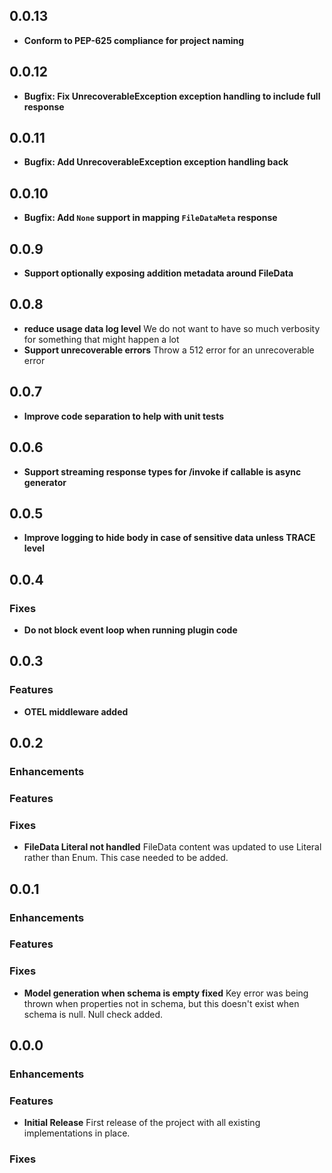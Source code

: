 ## 0.0.13

* **Conform to PEP-625 compliance for project naming**

## 0.0.12

* **Bugfix: Fix UnrecoverableException exception handling to include full response**

## 0.0.11

* **Bugfix: Add UnrecoverableException exception handling back**

## 0.0.10

* **Bugfix: Add `None` support in mapping `FileDataMeta` response**

## 0.0.9

* **Support optionally exposing addition metadata around FileData**

## 0.0.8

* **reduce usage data log level** We do not want to have so much verbosity for something that might happen a lot
* **Support unrecoverable errors** Throw a 512 error for an unrecoverable error

## 0.0.7

* **Improve code separation to help with unit tests**

## 0.0.6

* **Support streaming response types for /invoke if callable is async generator**

## 0.0.5

* **Improve logging to hide body in case of sensitive data unless TRACE level**

## 0.0.4

### Fixes

* **Do not block event loop when running plugin code**

## 0.0.3

### Features

* **OTEL middleware added**

## 0.0.2

### Enhancements

### Features

### Fixes

* **FileData Literal not handled** FileData content was updated to use Literal rather than Enum. This case needed to be added. 

## 0.0.1

### Enhancements

### Features

### Fixes

* **Model generation when schema is empty fixed** Key error was being thrown when properties not in schema, but this doesn't exist when schema is null. Null check added. 

## 0.0.0

### Enhancements

### Features

* **Initial Release** First release of the project with all existing implementations in place. 

### Fixes
